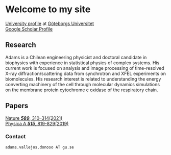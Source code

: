 # Welcome to my site


[University profile](https://cmb.gu.se/english/about_us/staff?languageId=100001&userId=xvalad) at [Göteborgs Universitet](https://www.gu.se)<br/>
[Google Scholar Profile](https://scholar.google.cl/citations?hl=en&user=FA2XAbgAAAAJ)

## Research

Adams is a Chilean engineering physicist and doctoral candidate in biophysics with experience in statistical physics of complex systems. His current work is focused on analysis and image processing of time-resolved X-ray diffraction/scattering data from synchrotron and XFEL experiments on biomolecules. His research interest is related to understanding the energy converting machinery of the cell through molecular dynamics simulations on the membrane protein cytochrome c oxidase of the respiratory chain.

## Papers

[Nature ***589***, 310–314(2021)](https://www.nature.com/articles/s41586-020-3000-7)<br/>
[Physica A ***515***, 819-829(2019)](https://doi.org/10.1016/j.physa.2018.09.060)


### Contact

`adams.vallejos.donoso AT gu.se`
